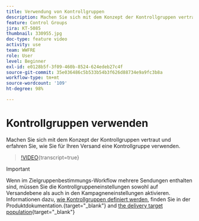 ```yaml
---
title: Verwendung von Kontrollgruppen
description: Machen Sie sich mit dem Konzept der Kontrollgruppen vertraut und erfahren Sie, wie Sie für Ihren Versand eine Kontrollgruppe verwenden.
feature: Control Groups
jira: KT-5085
thumbnail: 330955.jpg
doc-type: feature video
activity: use
team: WWFRE
role: User
level: Beginner
exl-id: e0128b5f-3f09-460b-8524-624edeb27c4f
source-git-commit: 35e036486c5b533b54b3f626d88734e9a9fc3b8a
workflow-type: tm+mt
source-wordcount: '109'
ht-degree: 98%

---
```


# Kontrollgruppen verwenden

Machen Sie sich mit dem Konzept der Kontrollgruppen vertraut und erfahren Sie, wie Sie für Ihren Versand eine Kontrollgruppe verwenden.

>[!VIDEO](https://video.tv.adobe.com/v/330955?quality=12&learn=on){transcript=true}

>[!IMPORTANT]
>Wenn im Zielgruppenbestimmungs-Workflow mehrere Sendungen enthalten sind, müssen Sie die Kontrollgruppeneinstellungen sowohl auf Versandebene als auch in den Kampagneneinstellungen aktivieren.
>Informationen dazu, [wie Kontrollgruppen definiert werden](https://experienceleague.adobe.com/docs/campaign-classic/using/orchestrating-campaigns/orchestrate-campaigns/marketing-campaign-target.html?lang=de#defining-a-control-group), finden Sie in der Produktdokumentation.{target="_blank"} and [the delivery target population](https://experienceleague.adobe.com/docs/campaign-classic/using/sending-messages/key-steps-when-creating-a-delivery/steps-defining-the-target-population.html?lang=de){target="_blank"}
